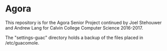 # Agora
This repository is for the Agora Senior Project continued by Joel Stehouwer and Andrew Lang for Calvin College Computer Science 2016-2017.

The "settings-guac" directory holds a backup of the files placed in /etc/guacomole.
